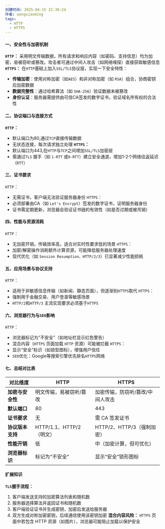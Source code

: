 ```yaml
---
创建时间: 2025-04-15 22:30:24
作者: wangxiaoming
tags:
  - HTTP
  - HTTPS
---
```

#### 一、安全性与加密机制
**`HTTP`：**
采用明文传输数据，所有请求和响应内容（如密码、支持信息）均为加密，易被窃听或篡改。攻击者可通过中间人攻击（如网络嗅探）直接获取敏感信息
**`HTTPS`：**
在`HTTP`基础上加入`SSL/TLS`协议层，实现一下安全特性：
- **传输加密**：使用对称加密（如`AES`）和非对称加密（如 `RSA`）组合，协商密钥后加密数据
- **数据完整性**：通过哈希算法（如 `SHA-256`）验证数据未被篡改
- **身份认证**：服务器需提供由可信CA签发的数字证书，验证域名所有权的合法性
#### 二、协议端口与连接方式
**`HTTP`：**
- 默认端口为80,通过`TCP`直接传输数据
- 无状态连接，每次请求独立处理
**`HTTPS`：**
- 默认端口为443,在`HTTP`与`TCP`之间增加`SSL/TLS`加密层
- 需通过`TLS` 握手（如 `1-RTT` 或`0-RTT`）建立安全通道，增加1-2个网络往返延迟（`RTT`）
#### 三、证书要求
`HTTP`：
- 无需证书，客户端无法验证服务器身份
`HTTPS`：
- 必须部署由CA（如 `Let's Encrypt`）签发的数字证书，证明服务器身份
- 证书需定期更新，浏览器会验证证书链的有效性（如是否过期或被吊销）
#### 四、性能与资源消耗
`HTTP`：
- 无加密开销，传输效率高，适合对实时性要求低的场景
`HTTPS`：
- 加密/解密操作消耗额外计算资源，可能降低服务器处理速度
- 现代优化（如 `Session Resumption、HTTP/2/3`）已显著减少性能损耗

#### 五、应用场景与协议支持
`HTTP`：
- 适用于非敏感信息传输（如新闻、静态页面），但逐渐别`HTTPS`取代
`HTTPS`：
- 强制用于金融交易、用户登录等敏感场景
- `HTTP/2`和`HTTP/3` 主流实现要求必须基于`HTTPS`
#### 六、浏览器行为与`SEO`影响
`HTTP`：
- 浏览器标记为"不安全"（如地址栏显示红色警告）
- 混合内容（`HTTPS` 页面加载 `HTTP` 资源）可能被拦截
`HTTPS`：
- 显示“安全”标识（如锁型图标），增强用户信任
- `SEO`优化：Google等搜索引擎优先排名`HTTPS`网络
#### 七、总结对比表
| ​**对比维度**​   | HTTP                | HTTPS                   |
| ------------ | ------------------- | ----------------------- |
| ​**加密与安全性**​ | 明文传输，易被窃听/篡改        | 加密传输，防窃听/篡改/中间人攻击       |
| ​**默认端口**​   | 80<br>              | 443                     |
| ​**证书要求**​   | 无                   | 需 CA 签发证书               |
| ​**协议版本支持**​ | HTTP/1.1、HTTP/2（明文） | HTTP/2、HTTP/3（强制加密）<br> |
| ​**性能开销**​   | 低                   | 中（加密计算，但可优化）<br>        |
| ​**浏览器标识**​  | 标记为“不安全”            | 显示“安全”锁形图标              |
#### 扩展知识
**`TLS`握手流程：**
1. 客户端发送支持的加密算法列表和随机数
2. 服务器选择算法并返回证书和随机数
3. 客户端验证证书并生成密钥，加密后发送给服务器
4. 双方生成对称加密密钥，后续通信使用该密钥加密
**混合内容风险：**
`HTTPS` 页面中若包含 HTTP 资源（如图片），浏览器可能阻止加载以保护安全